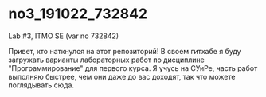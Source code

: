 # no3_191022_732842
Lab #3, ITMO SE (var no 732842)

Привет, кто наткнулся на этот репозиторий! В своем гитхабе я буду загружать варианты лабораторных работ по дисциплине "Программирование" для первого курса. Я учусь на СУиРе, часть работ выполняю быстрее, чем они даже до вас доходят, так что можете поглядывать сюда.
